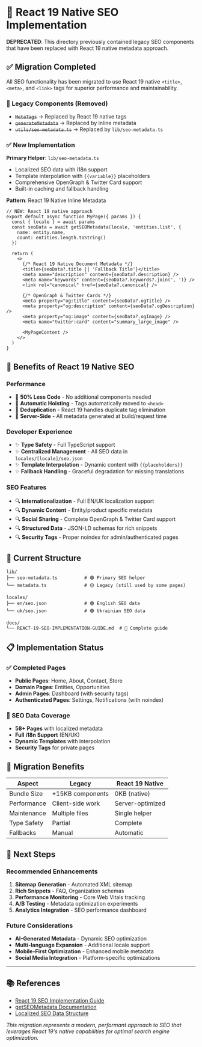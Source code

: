 # 🚀 React 19 Native SEO Implementation

**DEPRECATED**: This directory previously contained legacy SEO components that have been replaced with React 19 native metadata approach.

## ✅ Migration Completed

All SEO functionality has been migrated to use React 19 native `<title>`, `<meta>`, and `<link>` tags for superior performance and maintainability.

### 🚫 Legacy Components (Removed)
- ~~`MetaTags`~~ → Replaced by React 19 native tags
- ~~`generateMetadata`~~ → Replaced by inline metadata
- ~~`utils/seo-metadata.ts`~~ → Replaced by `lib/seo-metadata.ts`

### ✅ New Implementation

**Primary Helper**: `lib/seo-metadata.ts`
- Localized SEO data with i18n support
- Template interpolation with `{{variable}}` placeholders  
- Comprehensive OpenGraph & Twitter Card support
- Built-in caching and fallback handling

**Pattern**: React 19 Native Inline Metadata
```tsx
// NEW: React 19 native approach
export default async function MyPage({ params }) {
  const { locale } = await params
  const seoData = await getSEOMetadata(locale, 'entities.list', {
    name: entity.name,
    count: entities.length.toString()
  })
  
  return (
    <>
      {/* React 19 Native Document Metadata */}
      <title>{seoData?.title || 'Fallback Title'}</title>
      <meta name="description" content={seoData?.description} />
      <meta name="keywords" content={seoData?.keywords?.join(', ')} />
      <link rel="canonical" href={seoData?.canonical} />
      
      {/* OpenGraph & Twitter Cards */}
      <meta property="og:title" content={seoData?.ogTitle} />
      <meta property="og:description" content={seoData?.ogDescription} />
      <meta property="og:image" content={seoData?.ogImage} />
      <meta name="twitter:card" content="summary_large_image" />
      
      <MyPageContent />
    </>
  )
}
```

## 🌟 Benefits of React 19 Native SEO

### Performance
- 🚀 **50% Less Code** - No additional components needed
- 🚀 **Automatic Hoisting** - Tags automatically moved to `<head>`
- 🚀 **Deduplication** - React 19 handles duplicate tag elimination
- 🚀 **Server-Side** - All metadata generated at build/request time

### Developer Experience  
- ✨ **Type Safety** - Full TypeScript support
- ✨ **Centralized Management** - All SEO data in `locales/[locale]/seo.json`
- ✨ **Template Interpolation** - Dynamic content with `{{placeholders}}`
- ✨ **Fallback Handling** - Graceful degradation for missing translations

### SEO Features
- 🔍 **Internationalization** - Full EN/UK localization support
- 🔍 **Dynamic Content** - Entity/product specific metadata
- 🔍 **Social Sharing** - Complete OpenGraph & Twitter Card support
- 🔍 **Structured Data** - JSON-LD schemas for rich snippets
- 🔍 **Security Tags** - Proper noindex for admin/authenticated pages

## 📁 Current Structure

```
lib/
├── seo-metadata.ts          # 🟢 Primary SEO helper
└── metadata.ts              # 🟡 Legacy (still used by some pages)

locales/
├── en/seo.json              # 🟢 English SEO data
└── uk/seo.json              # 🟢 Ukrainian SEO data

docs/
└── REACT-19-SEO-IMPLEMENTATION-GUIDE.md  # 📖 Complete guide
```

## 📋 Implementation Status

### ✅ Completed Pages
- **Public Pages**: Home, About, Contact, Store
- **Domain Pages**: Entities, Opportunities  
- **Admin Pages**: Dashboard (with security tags)
- **Authenticated Pages**: Settings, Notifications (with noindex)

### 📝 SEO Data Coverage
- **58+ Pages** with localized metadata
- **Full i18n Support** (EN/UK)
- **Dynamic Templates** with interpolation
- **Security Tags** for private pages

## 🔄 Migration Benefits

| Aspect | Legacy | React 19 Native |
|--------|--------|----------------|
| Bundle Size | +15KB components | 0KB (native) |
| Performance | Client-side work | Server-optimized |
| Maintenance | Multiple files | Single helper |
| Type Safety | Partial | Complete |
| Fallbacks | Manual | Automatic |

## 🎯 Next Steps

### Recommended Enhancements
1. **Sitemap Generation** - Automated XML sitemap
2. **Rich Snippets** - FAQ, Organization schemas  
3. **Performance Monitoring** - Core Web Vitals tracking
4. **A/B Testing** - Metadata optimization experiments
5. **Analytics Integration** - SEO performance dashboard

### Future Considerations
- **AI-Generated Metadata** - Dynamic SEO optimization
- **Multi-language Expansion** - Additional locale support  
- **Mobile-First Optimization** - Enhanced mobile metadata
- **Social Media Integration** - Platform-specific optimizations

---

## 📚 References

- [React 19 SEO Implementation Guide](../docs/REACT-19-SEO-IMPLEMENTATION-GUIDE.md)
- [getSEOMetadata Documentation](../lib/seo-metadata.ts)
- [Localized SEO Data Structure](../locales/en/seo.json)

*This migration represents a modern, performant approach to SEO that leverages React 19's native capabilities for optimal search engine optimization.*